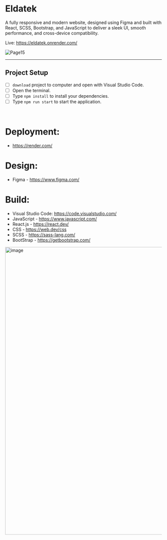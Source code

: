 # Eldatek
A fully responsive and modern website, designed using Figma and built with React, SCSS, Bootstrap, and JavaScript to deliver a sleek UI, smooth performance, and cross-device compatibility.

Live: https://eldatek.onrender.com/

![Page15](https://github.com/user-attachments/assets/c7ddbdd9-77dc-47a1-8463-fddba6de28a4)

-----
## Project Setup
- [ ] `download` project to computer and open with Visual Studio Code.
- [ ] Open the terminal.
- [ ] Type `npm install` to install your dependencies.
- [ ] Type `npm run start` to start the application.
<br>

# Deployment:
- https://render.com/

# Design:
- Figma - https://www.figma.com/
 
# Build:
- Visual Studio Code: https://code.visualstudio.com/
- JavaScript - https://www.javascript.com/
- React.js - https://react.dev/
- CSS - https://web.dev/css
- SCSS - https://sass-lang.com/
- BootStrap - https://getbootstrap.com/

<img width="1190" height="923" alt="image" src="https://github.com/user-attachments/assets/f311588c-5227-484a-9cc1-8b92e696b577" />

